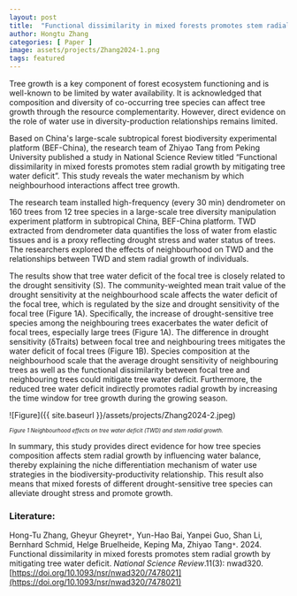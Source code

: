 ```yaml
---
layout: post
title:  "Functional dissimilarity in mixed forests promotes stem radial growth by mitigating tree water deficit"
author: Hongtu Zhang
categories: [ Paper ]
image: assets/projects/Zhang2024-1.png
tags: featured
---
```

Tree growth is a key component of forest ecosystem functioning and is well-known to be limited by water availability. It is acknowledged that composition and diversity of co-occurring tree species can affect tree growth through the resource complementarity. However, direct evidence on the role of water use in diversity-production relationships remains limited.

Based on China's large-scale subtropical forest biodiversity experimental platform (BEF-China), the research team of Zhiyao Tang from Peking University published a study in National Science Review titled “Functional dissimilarity in mixed forests promotes stem radial growth by mitigating tree water deficit”. This study reveals the water mechanism by which neighbourhood interactions affect tree growth.

The research team installed high-frequency (every 30 min) dendrometer on 160 trees from 12 tree species in a large-scale tree diversity manipulation experiment platform in subtropical China, BEF-China platform. TWD extracted from dendrometer data quantifies the loss of water from elastic tissues and is a proxy reflecting drought stress and water status of trees. The researchers explored the effects of neighbourhood on TWD and the relationships between TWD and stem radial growth of individuals. 

The results show that tree water deficit of the focal tree is closely related to the drought sensitivity (S). The community-weighted mean trait value of the drought sensitivity at the neighbourhood scale affects the water deficit of the focal tree, which is regulated by the size and drought sensitivity of the focal tree (Figure 1A). Specifically, the increase of drought-sensitive tree species among the neighbouring trees exacerbates the water deficit of focal trees, especially large trees (Figure 1A). The difference in drought sensitivity (δTraits) between focal tree and neighbouring trees mitigates the water deficit of focal trees (Figure 1B). Species composition at the neighbourhood scale that the average drought sensitivity of neighbouring trees as well as the functional dissimilarity between focal tree and neighbouring trees could mitigate tree water deficit. Furthermore, the reduced tree water deficit indirectly promotes radial growth by increasing the time window for tree growth during the growing season.

![Figure]({{ site.baseurl }}/assets/projects/Zhang2024-2.jpeg)
<p style='text-align: justify;' ><span style="font-style: italic; font-size:70%">Figure 1 Neighbourhood effects on tree water deficit (TWD) and stem radial growth.
</span></p>
In summary, this study provides direct evidence for how tree species composition affects stem radial growth by influencing water balance, thereby explaining the niche differentiation mechanism of water use strategies in the biodiversity-productivity relationship. This result also means that mixed forests of different drought-sensitive tree species can alleviate drought stress and promote growth.

### Literature:
Hong-Tu Zhang, Gheyur Gheyret<code>&ast;</code>, Yun-Hao Bai, Yanpei Guo, Shan Li, Bernhard Schmid, Helge Bruelheide, Keping Ma, Zhiyao Tang<code>&ast;</code>. 2024. Functional dissimilarity in mixed forests promotes stem radial growth by mitigating tree water deficit. *National Science Review*.11(3): nwad320. [https://doi.org/10.1093/nsr/nwad320/7478021](https://doi.org/10.1093/nsr/nwad320/7478021)
